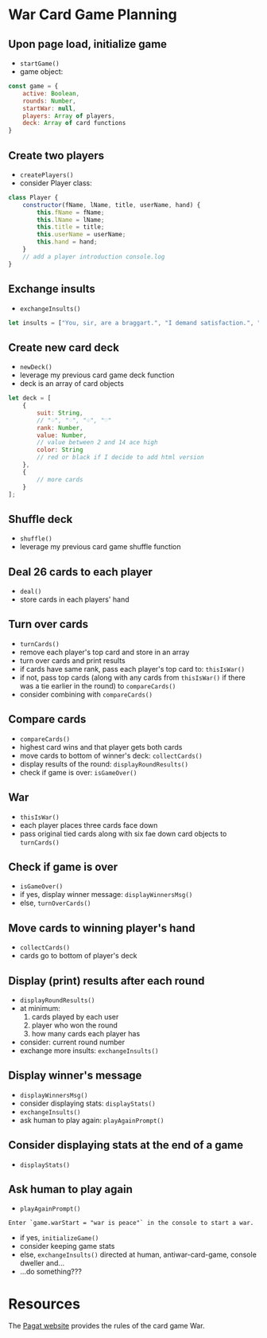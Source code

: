 # War Card Game Planning

## Upon page load, initialize game
- `startGame()`
- game object:

```js
const game = {
	active: Boolean,
	rounds: Number,
	startWar: null,
	players: Array of players,
	deck: Array of card functions
}
```

## Create two players 
- `createPlayers()`
- consider Player class:

```js
class Player {
	constructor(fName, lName, title, userName, hand) {
		this.fName = fName;
		this.lName = lName;
		this.title = title;
		this.userName = userName;
		this.hand = hand;
	}
	// add a player introduction console.log
}

```

## Exchange insults
- `exchangeInsults()`

```js
let insults = ["You, sir, are a braggart.", "I demand satisfaction.", "etc."];
```

## Create new card deck
- `newDeck()`
- leverage my previous card game deck function
- deck is an array of card objects

```js
let deck = [
	{
		suit: String,
		// "♤", "♢", "♧", "♡"
		rank: Number,
		value: Number,
		// value between 2 and 14 ace high
		color: String
		// red or black if I decide to add html version
	},
	{
		// more cards
	}
];

```

## Shuffle deck
- `shuffle()`
- leverage my previous card game shuffle function

## Deal 26 cards to each player
- `deal()`
- store cards in each players' hand 

## Turn over cards
- `turnCards()`
- remove each player's top card and store in an array
- turn over cards and print results
- if cards have same rank, pass each player's top card to: `thisIsWar()`
- if not, pass top cards (along with any cards from `thisIsWar()` if there was a tie earlier in the round) to `compareCards()`
- consider combining with `compareCards()`

## Compare cards
- `compareCards()`
- highest card wins and that player gets both cards
- move cards to bottom of winner's deck: `collectCards()`
- display results of the round: `displayRoundResults()`
- check if game is over: `isGameOver()`

## War
- `thisIsWar()`
- each player places three cards face down
- pass original tied cards along with six fae down card objects to `turnCards()`

## Check if game is over
- `isGameOver()`
- if yes, display winner message: `displayWinnersMsg()`
- else, `turnOverCards()`

## Move cards to winning player's hand
- `collectCards()`
- cards go to bottom of player's deck

## Display (print) results after each round
- `displayRoundResults()`
- at minimum:
	1) cards played by each user
	2) player who won the round
	3) how many cards each player has
- consider: current round number
- exchange more insults: `exchangeInsults()`

## Display winner's message
- `displayWinnersMsg()`
- consider displaying stats: `displayStats()`
- `exchangeInsults()`
- ask human to play again: `playAgainPrompt()`

## Consider displaying stats at the end of a game
- `displayStats()`

## Ask human to play again
- `playAgainPrompt()`

```
Enter `game.warStart = "war is peace"` in the console to start a war.
```

- if yes, `initializeGame()`
- consider keeping game stats
- else, `exchangeInsults()` directed at human, antiwar-card-game, console dweller and...
- ...do something???

# Resources

The [Pagat website](https://www.pagat.com/war/war.html "Pagat website") provides the rules of the card game War.
